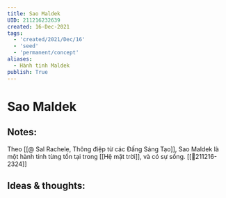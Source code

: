 ```yaml
---
title: Sao Maldek
UID: 211216232639
created: 16-Dec-2021
tags:
  - 'created/2021/Dec/16'
  - 'seed'
  - 'permanent/concept'
aliases:
  - Hành tinh Maldek
publish: True
---
```

# Sao Maldek

## Notes:
Theo [[@ Sal Rachele, Thông điệp từ các Đấng Sáng Tạo]],  Sao Maldek là một hành tinh từng tồn tại trong [[Hệ mặt trời]], và có sự sống. [[💬211216-2324]]

## Ideas & thoughts:


